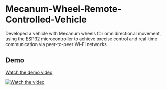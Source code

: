# Mecanum-Wheel-Remote-Controlled-Vehicle
Developed a vehicle with Mecanum wheels for omnidirectional movement, using the ESP32 microcontroller to achieve precise control and real-time communication via peer-to-peer Wi-Fi networks.

## Demo

[Watch the demo video](https://drive.google.com/file/d/1uXZ50dKOJ0vUVCpgJ-Mjr9sRiKP5cPDo/view?usp=sharing)

[![Watch the video](https://via.placeholder.com/150)](https://drive.google.com/file/d/1uXZ50dKOJ0vUVCpgJ-Mjr9sRiKP5cPDo/view?usp=sharing)

